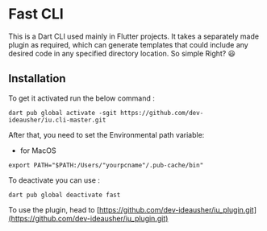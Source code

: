
# Fast CLI

This is a Dart CLI used mainly in Flutter projects. It takes a separately made plugin as required, which can generate templates that could include any desired code in any specified directory location. So simple Right? 😃

## Installation

To get it activated run the below command :

```
dart pub global activate -sgit https://github.com/dev-ideausher/iu.cli-master.git
```
After that, you need to set the Environmental path variable:

- for MacOS

```
export PATH="$PATH:/Users/"yourpcname"/.pub-cache/bin"
```

To deactivate you can use :
	
```
dart pub global deactivate fast
```

To use the plugin, head to [https://github.com/dev-ideausher/iu_plugin.git](https://github.com/dev-ideausher/iu_plugin.git)
